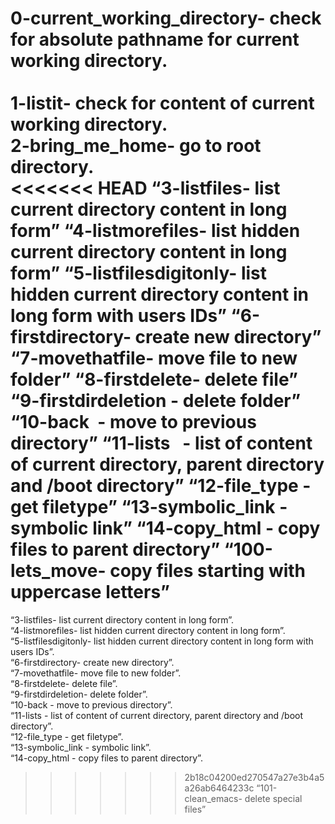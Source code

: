 0-current_working_directory- check for absolute pathname for current working directory.<br />  
1-listit- check for content of current working directory. <br />
2-bring_me_home- go to root directory. <br />
<<<<<<< HEAD
“3-listfiles- list current directory content in long form”
“4-listmorefiles- list hidden current directory content in long form”
“5-listfilesdigitonly- list hidden current directory content in long form with users IDs”
“6-firstdirectory- create new directory”
“7-movethatfile- move file to new folder”
“8-firstdelete- delete file”
“9-firstdirdeletion - delete folder”
“10-back  - move to previous directory”
“11-lists   - list of content of current directory, parent directory and /boot directory”
“12-file_type - get filetype”
“13-symbolic_link - symbolic link”
“14-copy_html - copy files to parent directory”
“100-lets_move- copy files starting with uppercase letters”
=======
“3-listfiles- list current directory content in long form”. <br />
“4-listmorefiles- list hidden current directory content in long form”. <br />
“5-listfilesdigitonly- list hidden current directory content in long form with users IDs”. <br />
“6-firstdirectory- create new directory”. <br />
“7-movethatfile- move file to new folder”. <br />
“8-firstdelete- delete file”.  <br /> 
“9-firstdirdeletion- delete folder”. <br />
“10-back - move to previous directory”.  <br />
“11-lists - list of content of current directory, parent directory and /boot directory”.  <br />
“12-file_type - get filetype”.  <br />
“13-symbolic_link - symbolic link”. <br />
“14-copy_html - copy files to parent directory”.
>>>>>>> 2b18c04200ed270547a27e3b4a5a26ab6464233c
“101-clean_emacs- delete special files”
